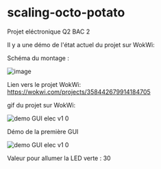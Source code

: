 # scaling-octo-potato
Projet eléctronique Q2 BAC 2

Il y a une démo de l'état actuel du projet sur WokWi:

Schéma du montage :
 
 
![image](https://user-images.githubusercontent.com/93054207/223093015-63ad8464-28ec-4994-8610-53962a15aded.png)


Lien vers le projet WokWi:
https://wokwi.com/projects/358442679914184705

gif du projet sur WokWi:

![demo GUI elec v1 0](https://user-images.githubusercontent.com/92795126/223093417-d64b7874-242a-484f-8d32-5f35df0ed5a5.gif)


Démo de la première GUI


![demo GUI elec v1 0](https://user-images.githubusercontent.com/92795126/219708763-d95c829b-2dfa-490d-b9af-1fa8079ecec7.gif)

Valeur pour allumer la LED verte : 30

